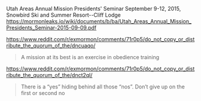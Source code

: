 
Utah Areas Annual Mission Presidents' Seminar  September 9-12, 2015, Snowbird
Ski and Summer Resort--Cliff Lodge
https://mormonleaks.io/wiki/documents/b/ba/Utah_Areas_Annual_Mission_Presidents_Seminar-2015-09-09.pdf


https://www.reddit.com/r/exmormon/comments/71r0p5/do_not_copy_or_distribute_the_quorum_of_the/dncuaqo/

> A mission at its best is an exercise in obedience training


https://www.reddit.com/r/exmormon/comments/71r0p5/do_not_copy_or_distribute_the_quorum_of_the/dnct2ql/

> There is a “yes” hiding behind all those “nos”. Don’t give up on the first or second no

